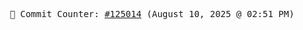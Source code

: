 <p align="center">
    <samp>
        📮 Commit Counter: <a href="https://github.com/Javascript-void0/Javascript-void0/commits/main">#125014</a> (August 10, 2025 @ 02:51 PM)
    </samp>
</p>